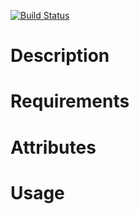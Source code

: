[![Build Status](https://travis-ci.org/jhx/cookbook-ntp.png?branch=master)](https://travis-ci.org/jhx/cookbook-ntp)

Description
===========

Requirements
============

Attributes
==========

Usage
=====

